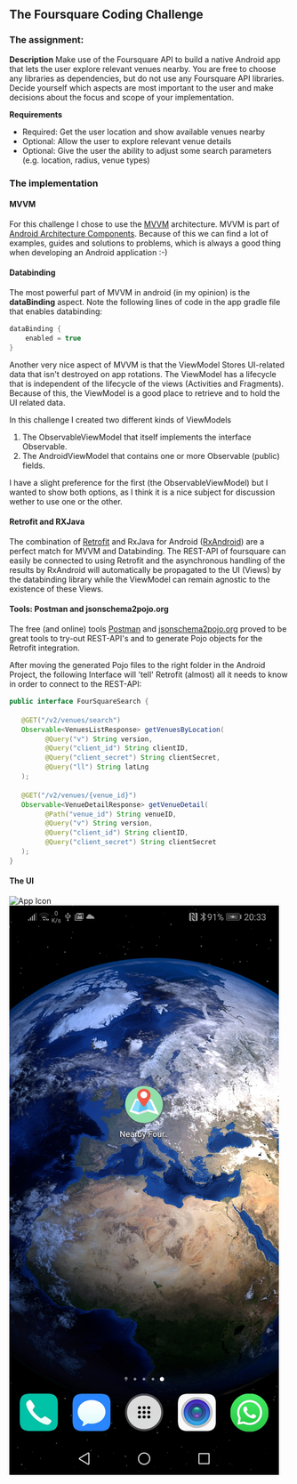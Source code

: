 ## The Foursquare Coding Challenge

### The assignment: 
__Description__
Make use of the Foursquare API to build a native Android app that lets the user explore relevant venues nearby. You are free to choose any libraries as dependencies, but do not use any Foursquare API libraries. Decide yourself which aspects are most important to the user and make decisions about the focus and scope of your implementation.

__Requirements__
- Required: Get the user location and show available venues nearby 
- Optional: Allow the user to explore relevant venue details
- Optional: Give the user the ability to adjust some search parameters (e.g. location, radius, venue types)

### The implementation

#### MVVM
For this challenge I chose to use the [MVVM](https://en.wikipedia.org/wiki/Model%E2%80%93view%E2%80%93viewmodel) architecture.
MVVM is part of [Android Architecture Components](https://developer.android.com/topic/libraries/architecture/). Because of this we can find a lot of examples, guides and solutions to problems, which is always a good thing when developing an Android application :-)

#### Databinding 
The most powerful part of MVVM in android (in my opinion) is the __dataBinding__ aspect.
Note the following lines of code in the app gradle file that enables databinding:
```gradle
dataBinding {  
    enabled = true  
}
```
Another very nice aspect of MVVM is that the ViewModel Stores UI-related data that isn't destroyed on app rotations. The ViewModel has a lifecycle that is independent of the lifecycle of the views (Activities and Fragments). Because of this, the ViewModel is a good place to retrieve and to hold the UI related data.

In this challenge I created two different kinds of ViewModels
1. The ObservableViewModel that itself implements the interface Observable.
2. The AndroidViewModel that contains one or more Observable (public) fields.

I have a slight preference for the first (the ObservableViewModel) but I wanted to show both options, as I think it is a nice subject for discussion wether to use one or the other.

#### Retrofit and RXJava
The combination of [Retrofit](https://square.github.io/retrofit/) and RxJava for Android ([RxAndroid](https://github.com/ReactiveX/RxAndroid)) are a perfect match for MVVM and Databinding. The REST-API of foursquare can easily be connected to using Retrofit and the asynchronous handling of the results by RxAndroid will automatically be propagated to the UI (Views) by the databinding library while the ViewModel can remain agnostic to the existence of these Views.

#### Tools: Postman and jsonschema2pojo.org
The free (and online) tools [Postman](http://www.jsonschema2pojo.org) and [jsonschema2pojo.org](http://www.jsonschema2pojo.org) proved to be great tools to try-out REST-API's and to generate Pojo objects for the Retrofit integration.

After moving the generated Pojo files to the right folder in the Android Project, the following Interface will 'tell' Retrofit (almost) all it needs to know in order to connect to the REST-API:
```java
public interface FourSquareSearch {  
  
   @GET("/v2/venues/search")  
   Observable<VenuesListResponse> getVenuesByLocation(  
         @Query("v") String version,  
         @Query("client_id") String clientID,  
         @Query("client_secret") String clientSecret,  
		 @Query("ll") String latLng        
   );  
  
   @GET("/v2/venues/{venue_id}")  
   Observable<VenueDetailResponse> getVenueDetail(  
         @Path("venue_id") String venueID,  
         @Query("v") String version,  
         @Query("client_id") String clientID,  
         @Query("client_secret") String clientSecret  
   );  
}
```
#### The UI

![App Icon](/diederv/foursquare/master/imgages/Screenshot_0.jpg?raw=true "App Icon")
![App Icon](https://raw.githubusercontent.com/diederv/foursquare/master/imgages/Screenshot_0.jpg "App Icon")
